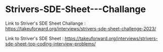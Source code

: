 # Strivers-SDE-Sheet---Challange

Link to Striver's SDE Sheet Challange : https://takeuforward.org/interviews/strivers-sde-sheet-challenge-2023/


Link to Striver's SDE Sheet : https://takeuforward.org/interviews/strivers-sde-sheet-top-coding-interview-problems/
